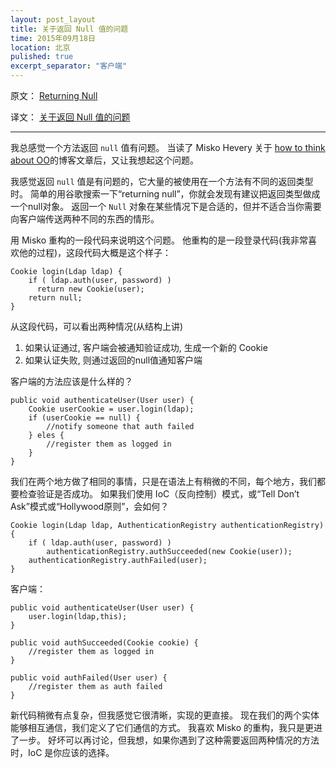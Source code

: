 ```yaml
---
layout: post_layout
title: 关于返回 Null 值的问题
time: 2015年09月18日
location: 北京
pulished: true
excerpt_separator: "客户端"
---
```


原文： [Returning Null](http://zdsbs.blogspot.com/2009/08/returning-null.html)

译文： [关于返回 Null 值的问题](http://www.aqee.net/returning-null/)

-------------------

我总感觉一个方法返回 `null` 值有问题。
当读了 Misko Hevery 关于 [how to think about OO](http://misko.hevery.com/2009/07/31/how-to-think-about-oo/)的博客文章后，又让我想起这个问题。

我感觉返回 `null` 值是有问题的，它大量的被使用在一个方法有不同的返回类型时。
简单的用谷歌搜索一下“returning null”，你就会发现有建议把返回类型做成一个null对象。
返回一个 `Null` 对象在某些情况下是合适的，但并不适合当你需要向客户端传送两种不同的东西的情形。

用 Misko 重构的一段代码来说明这个问题。
他重构的是一段登录代码(我非常喜欢他的过程)，这段代码大概是这个样子：

    Cookie login(Ldap ldap) {
        if ( ldap.auth(user, password) )
          return new Cookie(user);
        return null;
    }

从这段代码，可以看出两种情况(从结构上讲)

1. 如果认证通过, 客户端会被通知验证成功, 生成一个新的 Cookie
2. 如果认证失败, 则通过返回的null值通知客户端

客户端的方法应该是什么样的？

    public void authenticateUser(User user) {
        Cookie userCookie = user.login(ldap);
        if (userCookie == null) {
            //notify someone that auth failed
        } eles {
            //register them as logged in
        }
    }

我们在两个地方做了相同的事情，只是在语法上有稍微的不同，每个地方，我们都要检查验证是否成功。
如果我们使用 IoC（反向控制）模式，或“Tell Don’t Ask”模式或“Hollywood原则”，会如何？

    Cookie login(Ldap ldap, AuthenticationRegistry authenticationRegistry) {
        if ( ldap.auth(user, password) )
            authenticationRegistry.authSucceeded(new Cookie(user));
        authenticationRegistry.authFailed(user);
    }

客户端：

    public void authenticateUser(User user) {
        user.login(ldap,this);
    }

    public void authSucceeded(Cookie cookie) {
        //register them as logged in
    }

    public void authFailed(User user) {
        //register them as auth failed
    }

新代码稍微有点复杂，但我感觉它很清晰，实现的更直接。
现在我们的两个实体能够相互通信，我们定义了它们通信的方式。
我喜欢 Misko 的重构，我只是更进了一步。
好坏可以再讨论，但我想，如果你遇到了这种需要返回两种情况的方法时，IoC 是你应该的选择。

